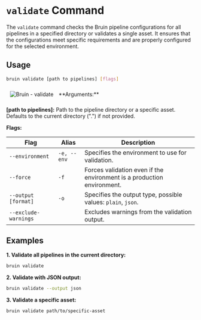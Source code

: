 # `validate` Command

The `validate` command checks the Bruin pipeline configurations for all pipelines in a specified directory or validates a single asset. 
It ensures that the configurations meet specific requirements and are properly configured for the selected environment.

## Usage

```bash
bruin validate [path to pipelines] [flags]
```
<img alt="Bruin - validate" src="/validate.gif" style="margin: 10px;" />
**Arguments:**

**[path to pipelines]:** Path to the pipeline directory or a specific asset.
Defaults to the current directory (".") if not provided.

**Flags:**

| Flag                     | Alias     | Description                                                                 |
|--------------------------|-----------|-----------------------------------------------------------------------------|
| `--environment`          | `-e, --env` | Specifies the environment to use for validation.                            |
| `--force`                | `-f`       | Forces validation even if the environment is a production environment.      |
| `--output [format]`      | `-o`       | Specifies the output type, possible values: `plain`, `json`.                |
| `--exclude-warnings`     |            | Excludes warnings from the validation output.                               |


## Examples

**1. Validate all pipelines in the current directory:**

```bash
bruin validate
```

**2. Validate with JSON output:**

```bash
bruin validate --output json

```


**3. Validate a specific asset:**

```bash
bruin validate path/to/specific-asset

```